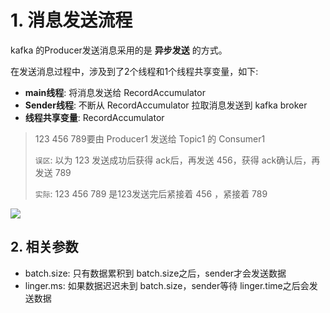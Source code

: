 # 1. 消息发送流程

kafka 的Producer发送消息采用的是 **异步发送** 的方式。 

在发送消息过程中，涉及到了2个线程和1个线程共享变量，如下:
* **main线程**: 将消息发送给 RecordAccumulator
* **Sender线程**: 不断从 RecordAccumulator 拉取消息发送到 kafka broker
* **线程共享变量**: RecordAccumulator


> 123 456 789要由 Producer1 发送给 Topic1 的 Consumer1
> 
>`误区`: 以为 123 发送成功后获得 ack后，再发送 456，获得 ack确认后，再发送 789
>
> `实际`: 123  456 789 是123发送完后紧接着 456 ，紧接着 789


![](../../assets/kafka发送消息流程.png)

## 2. 相关参数
* batch.size: 只有数据累积到 batch.size之后，sender才会发送数据
* linger.ms: 如果数据迟迟未到 batch.size，sender等待 linger.time之后会发送数据

